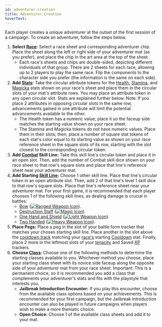 ```yaml
---
id: adventurer-creation
title: Adventurer Creation
hoverText:
---
```


Each player creates a unique adventurer at the outset of the first session of a campaign. To create an adventurer, follow the steps below.

1. **Select [Race](/docs/races/):** Select a race sheet and corresponding adventurer chip. Place the sheet along the left or right side of your adventurer mat (as you prefer), and place the chip in the art area at the top of the sheet.
   - Each race's sheets and chips are double-sided, depicting different individuals of that group. There are 2 sheets for each race, allowing up to 2 players to play the same race. Flip the components to the character side you prefer (the information is the same on each side).
2. **Add [Stats](/docs/stats/):** Take the circular attribute tokens for the [Health](/docs/stats/health), [Stamina](/docs/stats/stamina), and [Magicka](/docs/stats/magicka) stats shown on your race's sheet and place them in the circular slots of your mat's attribute rows. You may place an attribute token in any open circular slot. Stats are explained further below. Note: If you place 2 attributes in opposing circular slots in the same row, advancements gained in one attribute will limit the potential advancements available to the other.
   - The Health token has a numeric value; place it so the faceup side matches the starting value shown on your race sheet.
   - The Stamina and Magicka tokens do not have numeric values. Place them in their slots; then, place a number of square stat tokens of each stat's color equal to its starting value as shown on your race reference sheet in the square slots of its row, starting with the slot closest to the corresponding circular token.
3. **Add [Combat](/docs/skill-lines/combat) Skill Line:** Take this skill line's circular token and place it in an open slot. Then, add the number of Combat skill dice shown on your race sheet to that row's square slots and place that line's reference sheet near your adventurer mat.
4. **Add Starting [Skill Line](/docs/skill-lines/):** Choose 1 other skill line. Place that line's circular token in an open attribute slot. Then, add 2 of that line's level 1 skill dice to that row's square slots. Place that line's reference sheet near your adventurer mat. For your first game, it is recommended that each player chooses 1 of the following skill lines, as dealing damage is crucial in battles:
   - [Bow](/docs/skill-lines/warrior/bow) ([<img src="/icons/ranged-weapon.svg" alt="Ranged Weapon Icon" class="icon-svg" />](/docs/battle-forms/ranged-weapon)).
   - [Destruction Staff](/docs/skill-lines/mage/destruction-staff) ([<img src="/icons/magic.svg" alt="Magic Icon" class="icon-svg" />](/docs/battle-forms/magic)).
   - [One Hand and Shield](/docs/skill-lines/warrior/one-hand-and-shield) ([<img src="/icons/light-weapon.svg" alt="Light Weapon Icon" class="icon-svg" />](/docs/battle-forms/light-weapon)).
   - [Two Handed](/docs/skill-lines/warrior/two-handed) ([<img src="/icons/heavy-weapon.svg" alt="Heavy Weapon Icon" class="icon-svg" />](/docs/battle-forms/heavy-weapon)).
5. **Place Pegs:** Place a peg in the slot of your battle form tracker that matches your chosen starting skill line. Place another in the slot above the [cooldown track](/docs/glossary/cooldown-track) matching your [race's](/docs/races/) starting [Cooldown](/docs/stats/cooldown) stat. Finally, place 2 more in the leftmost slots of your [tenacity](/docs/glossary/tenacity) and Saved [XP](/docs/glossary/xp) trackers.
6. **Choose [Class](/docs/classes/):** Choose one of the following methods to determine the starting classes available to you. Whichever method you choose, place your starting class sheet with its novice side faceup along the opposite side of your adventurer mat from your race sheet. Important: This is a permanent choice, so it is recommended you add a class that complements your adventurer's stats and fits with the playstyle that interests you.
   - **Jailbreak Introduction Encounter:** If you play this encounter, choose from the available class options based on your achievements. This is recommended for your first campaign, but the Jailbreak Introduction encounter can also be played in future campaigns when players wish to make a more thematic choice.
   - **Open Choice:** Choose 1 of the available class sheets and add it to your mat.
